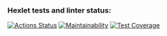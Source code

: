 ### Hexlet tests and linter status:
[![Actions Status](https://github.com/maeeee19/frontend-project-11/actions/workflows/hexlet-check.yml/badge.svg)](https://github.com/maeeee19/frontend-project-11/actions)
[![Maintainability](https://api.codeclimate.com/v1/badges/4e11bf129c7e10443d87/maintainability)](https://codeclimate.com/github/maeeee19/frontend-project-11/maintainability)
[![Test Coverage](https://api.codeclimate.com/v1/badges/4e11bf129c7e10443d87/test_coverage)](https://codeclimate.com/github/maeeee19/frontend-project-11/test_coverage)